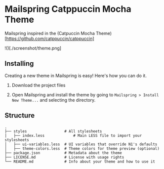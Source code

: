 # Mailspring Catppuccin Mocha Theme

Mailspring inspired in the (Catpuccin Mocha Theme)[https://github.com/catppuccin/catppuccin] 

!()[./screenshot/theme.png]

## Installing

Creating a new theme in Mailspring is easy! Here's how you can do it.

1. Download the project files

2. Open Mailspring  and install the theme by going to `Mailspring > Install New Theme...`
   and selecting the directory.

## Structure
```
.
├── styles                 # All stylesheets
|   ├── index.less             # Main LESS file to import your stylesheets
│   ├── ui-variables.less  # UI variables that override N1's defaults
│   ├── theme-colors.less  # Theme colors for theme preview (optional)
├── package.json           # Metadata about the theme
├── LICENSE.md             # License with usage rights
└── README.md              # Info about your theme and how to use it
```
